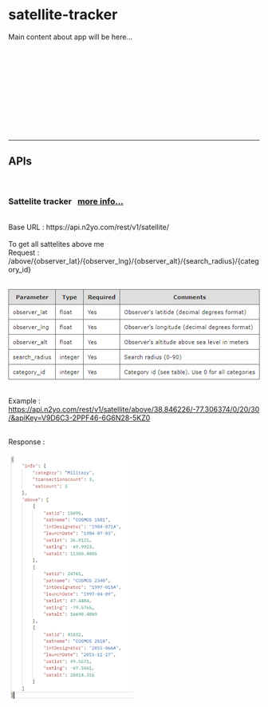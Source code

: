 # satellite-tracker

Main content about app will be here...
<br><br><br><br><br><br><br><br><br><br>



<br>
<hr>

## APIs
<br>

### __Sattelite tracker__ &nbsp; [more info...]('https://www.n2yo.com/api/#above')
<br>
Base URL : https://api.n2yo.com/rest/v1/satellite/
<br><br>
To get all sattelites above me
<br>
Request :
/above/{observer_lat}/{observer_lng}/{observer_alt}/{search_radius}/{category_id}
<br><br>

![parameters list with description](./assets/images/sattelite-tracker-requestParams.png)
<br><br>

Example :
<br>
https://api.n2yo.com/rest/v1/satellite/above/38.846226/-77.306374/0/20/30/&apiKey=V9D6C3-2PPF46-6G6N28-5KZ0
<br><br>

Response :
<br><br>
![response body image](./assets/images/sattelite-tracker-responseBody-2.png)

<br><br>
